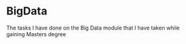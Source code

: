 # BigData

The tasks I have done on the Big Data module that I have taken while gaining Masters degree
